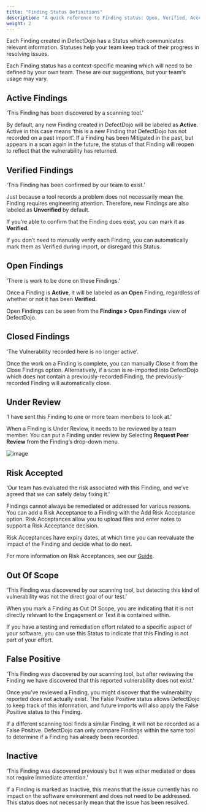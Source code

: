 ```yaml
---
title: "Finding Status Definitions"
description: "A quick reference to Finding status: Open, Verified, Accepted.."
weight: 2
---
```


Each Finding created in DefectDojo has a Status which communicates relevant information. Statuses help your team keep track of their progress in resolving issues.

Each Finding status has a context\-specific meaning which will need to be defined by your own team. These are our suggestions, but your team's usage may vary.

## **Active** **Findings**

‘This Finding has been discovered by a scanning tool.’

By default, any new Finding created in DefectDojo will be labeled as **Active**. Active in this case means ‘this is a new Finding that DefectDojo has not recorded on a past import’. If a Finding has been Mitigated in the past, but appears in a scan again in the future, the status of that Finding will reopen to reflect that the vulnerability has returned.

## **Verified Findings**

‘This Finding has been confirmed by our team to exist.’

Just because a tool records a problem does not necessarily mean the Finding requires engineering attention. Therefore, new Findings are also labeled as **Unverified** by default. 

If you’re able to confirm that the Finding does exist, you can mark it as **Verified**.

If you don’t need to manually verify each Finding, you can automatically mark them as Verified during import, or disregard this Status.

## **Open Findings**

‘There is work to be done on these Findings.’

Once a Finding is **Active**, it will be labeled as an **Open** Finding, regardless of whether or not it has been **Verified.**

Open Findings can be seen from the **Findings \> Open Findings** view of DefectDojo.

## **Closed Findings**

'The Vulnerability recorded here is no longer active’.

Once the work on a Finding is complete, you can manually Close it from the Close Findings option. Alternatively, if a scan is re\-imported into DefectDojo which does not contain a previously\-recorded Finding, the previously\-recorded Finding will automatically close.

## **Under Review**

‘I have sent this Finding to one or more team members to look at.’

When a Finding is Under Review, it needs to be reviewed by a team member. You can put a Finding under review by Selecting **Request Peer Review** from the Finding’s drop\-down menu.

![image](images/Finding_Status_Definitions.png)

## **Risk Accepted**

‘Our team has evaluated the risk associated with this Finding, and we’ve agreed that we can safely delay fixing it.’

Findings cannot always be remediated or addressed for various reasons. You can add a Risk Acceptance to a Finding with the Add Risk Acceptance option. Risk Acceptances allow you to upload files and enter notes to support a Risk Acceptance decision.

Risk Acceptances have expiry dates, at which time you can reevaluate the impact of the Finding and decide what to do next.

For more information on Risk Acceptances, see our [Guide](../risk_acceptances).

## **Out Of Scope**

‘This Finding was discovered by our scanning tool, but detecting this kind of vulnerability was not the direct goal of our test.’

When you mark a Finding as Out Of Scope, you are indicating that it is not directly relevant to the Engagement or Test it is contained within.

If you have a testing and remediation effort related to a specific aspect of your software, you can use this Status to indicate that this Finding is not part of your effort.

## **False Positive**

‘This Finding was discovered by our scanning tool, but after reviewing the Finding we have discovered that this reported vulnerability does not exist.’

Once you’ve reviewed a Finding, you might discover that the vulnerability reported does not actually exist. The False Positive status allows DefectDojo to keep track of this information, and future imports will also apply the False Positive status to this Finding.

If a different scanning tool finds a similar Finding, it will not be recorded as a False Positive. DefectDojo can only compare Findings within the same tool to determine if a Finding has already been recorded.

## **Inactive**

‘This Finding was discovered previously but it was either mediated or does not require immediate attention.’

If a Finding is marked as Inactive, this means that the issue currently has no impact on the software environment and does not need to be addressed. This status does not necessarily mean that the issue has been resolved.
